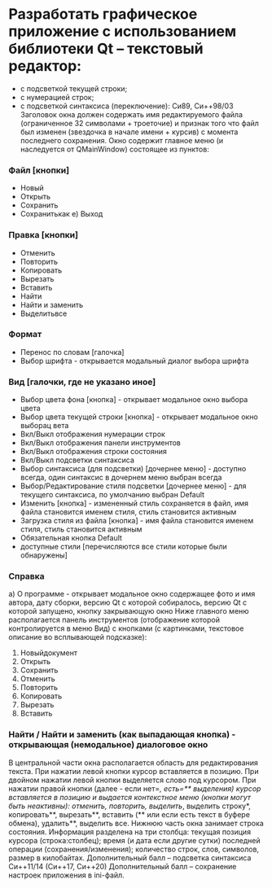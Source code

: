 # Разработать графическое приложение с использованием библиотеки Qt – текстовый редактор:
* с подсветкой текущей строки;
* с нумерацией строк;
* с подсветкой синтаксиса (переключение): Си89, Си++98/03
Заголовок окна должен содержать имя редактируемого файла (ограниченное 32 символами + троеточие) и признак того что файл был изменен (звездочка в начале имени + курсив) с момента последнего сохранения.
Окно содержит главное меню (и наследуется от QMainWindow) состоящее из пунктов:
### Файл [кнопки]
* Новый
* Открыть
* Сохранить
* Сохранитькак e) Выход
### Правка [кнопки] 
* Отменить
* Повторить 
* Копировать
* Вырезать
* Вставить
* Найти
* Найти и заменить 
* Выделитьвсе
### Формат
* Перенос по словам [галочка]
* Выбор шрифта - открывается модальный диалог выбора шрифта
### Вид [галочки, где не указано иное]
* Выбор цвета фона [кнопка] - открывает модальное окно выбора цвета
* Выбор цвета текущей строки [кнопка] - открывает модальное окно выборац вета
* Вкл/Выкл отображения нумерации строк
* Вкл/Выкл отображения панели инструментов
* Вкл/Выкл отображения строки состояния
* Вкл/Выкл подсветки синтаксиса
* Выбор синтаксиса (для подсветки) [дочернее меню] - доступно всегда, один
синтаксис в дочернем меню выбран всегда
* Выбор/Редактирование стиля подсветки [дочернее меню] - для текущего
синтаксиса, по умолчанию выбран Default
* Изменить [кнопка] - измененный стиль сохраняется в файл, имя файла
становится именем стиля, стиль становится активным
* Загрузка стиля из файла [кнопка] - имя файла становится именем стиля,
стиль становится активным
* Обязательная кнопка Default
* доступные стили [перечисляются все стили которые были обнаружены]
### Справка
a) О программе - открывает модальное окно содержащее фото и имя автора, дату
сборки, версию Qt с которой собиралось, версию Qt с которой запущено, кнопку закрывающую окно
Ниже главного меню располагается панель инструментов (отображение которой контролируется в меню Вид) с кнопками (с картинками, текстовое описание во всплывающей подсказке):
1) Новыйдокумент
2) Открыть
3) Сохранить
4) Отменить
5) Повторить
6) Копировать
7) Вырезать
8) Вставить
### Найти / Найти и заменить (как выпадающая кнопка) - открывающая (немодальное) диалоговое окно
В центральной части окна располагается область для редактирования текста. При нажатии левой кнопки курсор вставляется в позицию. При двойном нажатии левой кнопки выделяется слово под курсором. При нажатии правой кнопки (далее - если нет=*, есть=** выделения) курсор вставляется в позицию и выдается контекстное меню (кнопки могут быть неактивны): отменить, повторить, выделить*, выделить строку*, копировать**, вырезать**, вставить (** или если есть текст в буфере обмена), удалить**, выделить все.
Нижнюю часть окна занимает строка состояния. Информация разделена на три столбца: текущая позиция курсора (строка:столбец); время (и дата если другие сутки) последней операции (сохранения/изменения); количество строк, слов, символов, размер в килобайтах.
Дополнительный балл – подсветка синтаксиса Си++11/14 (Си++17, Си++20)
Дополнительный балл – сохранение настроек приложения в ini-файл.
